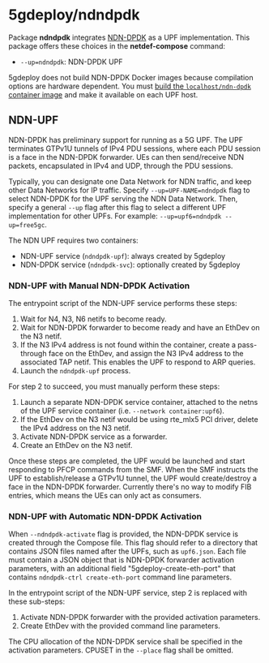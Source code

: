 # 5gdeploy/ndndpdk

Package **ndndpdk** integrates [NDN-DPDK](https://github.com/usnistgov/ndn-dpdk) as a UPF implementation.
This package offers these choices in the **netdef-compose** command:

* `--up=ndndpdk`: NDN-DPDK UPF

5gdeploy does not build NDN-DPDK Docker images because compilation options are hardware dependent.
You must [build the `localhost/ndn-dpdk` container image](https://github.com/usnistgov/ndn-dpdk/blob/main/docs/Docker.md) and make it available on each UPF host.

## NDN-UPF

NDN-DPDK has preliminary support for running as a 5G UPF.
The UPF terminates GTPv1U tunnels of IPv4 PDU sessions, where each PDU session is a face in the NDN-DPDK forwarder.
UEs can then send/receive NDN packets, encapsulated in IPv4 and UDP, through the PDU sessions.

Typically, you can designate one Data Network for NDN traffic, and keep other Data Networks for IP traffic.
Specify `--up=UPF-NAME=ndndpdk` flag to select NDN-DPDK for the UPF serving the NDN Data Network.
Then, specify a general `--up` flag after this flag to select a different UPF implementation for other UPFs.
For example: `--up=upf6=ndndpdk --up=free5gc`.

The NDN UPF requires two containers:

* NDN-UPF service (`ndndpdk-upf`): always created by 5gdeploy
* NDN-DPDK service (`ndndpdk-svc`): optionally created by 5gdeploy

### NDN-UPF with Manual NDN-DPDK Activation

The entrypoint script of the NDN-UPF service performs these steps:

1. Wait for N4, N3, N6 netifs to become ready.
2. Wait for NDN-DPDK forwarder to become ready and have an EthDev on the N3 netif.
3. If the N3 IPv4 address is not found within the container, create a pass-through face on the EthDev, and assign the N3 IPv4 address to the associated TAP netif.
   This enables the UPF to respond to ARP queries.
4. Launch the `ndndpdk-upf` process.

For step 2 to succeed, you must manually perform these steps:

1. Launch a separate NDN-DPDK service container, attached to the netns of the UPF service container (i.e. `--network container:upf6`).
2. If the EthDev on the N3 netif would be using rte\_mlx5 PCI driver, delete the IPv4 address on the N3 netif.
3. Activate NDN-DPDK service as a forwarder.
4. Create an EthDev on the N3 netif.

Once these steps are completed, the UPF would be launched and start responding to PFCP commands from the SMF.
When the SMF instructs the UPF to establish/release a GTPv1U tunnel, the UPF would create/destroy a face in the NDN-DPDK forwarder.
Currently there's no way to modify FIB entries, which means the UEs can only act as consumers.

### NDN-UPF with Automatic NDN-DPDK Activation

When `--ndndpdk-activate` flag is provided, the NDN-DPDK service is created through the Compose file.
This flag should refer to a directory that contains JSON files named after the UPFs, such as `upf6.json`.
Each file must contain a JSON object that is NDN-DPDK forwarder activation parameters, with an additional field "5gdeploy-create-eth-port" that contains `ndndpdk-ctrl create-eth-port` command line parameters.

In the entrypoint script of the NDN-UPF service, step 2 is replaced with these sub-steps:

1. Activate NDN-DPDK forwarder with the provided activation parameters.
2. Create EthDev with the provided command line parameters.

The CPU allocation of the NDN-DPDK service shall be specified in the activation parameters.
CPUSET in the `--place` flag shall be omitted.
